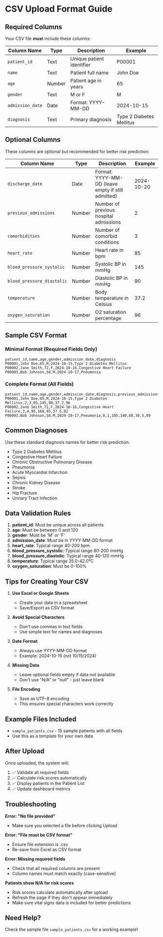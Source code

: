# CSV Upload Format Guide

## Required Columns

Your CSV file **must** include these columns:

| Column Name | Type | Description | Example |
|------------|------|-------------|---------|
| `patient_id` | Text | Unique patient identifier | P00001 |
| `name` | Text | Patient full name | John Doe |
| `age` | Number | Patient age in years | 65 |
| `gender` | Text | M or F | M |
| `admission_date` | Date | Format: YYYY-MM-DD | 2024-10-15 |
| `diagnosis` | Text | Primary diagnosis | Type 2 Diabetes Mellitus |

## Optional Columns

These columns are optional but recommended for better risk prediction:

| Column Name | Type | Description | Example |
|------------|------|-------------|---------|
| `discharge_date` | Date | Format: YYYY-MM-DD (leave empty if still admitted) | 2024-10-20 |
| `previous_admissions` | Number | Number of previous hospital admissions | 2 |
| `comorbidities` | Number | Number of comorbid conditions | 3 |
| `heart_rate` | Number | Heart rate in bpm | 85 |
| `blood_pressure_systolic` | Number | Systolic BP in mmHg | 145 |
| `blood_pressure_diastolic` | Number | Diastolic BP in mmHg | 90 |
| `temperature` | Number | Body temperature in Celsius | 37.2 |
| `oxygen_saturation` | Number | O2 saturation percentage | 96 |

## Sample CSV Format

### Minimal Format (Required Fields Only)
```csv
patient_id,name,age,gender,admission_date,diagnosis
P00001,John Doe,65,M,2024-10-15,Type 2 Diabetes Mellitus
P00002,Jane Smith,72,F,2024-10-16,Congestive Heart Failure
P00003,Bob Johnson,58,M,2024-10-17,Pneumonia
```

### Complete Format (All Fields)
```csv
patient_id,name,age,gender,admission_date,diagnosis,previous_admissions,comorbidities,heart_rate,blood_pressure_systolic,blood_pressure_diastolic,temperature,oxygen_saturation
P00001,John Doe,65,M,2024-10-15,Type 2 Diabetes Mellitus,2,3,85,145,90,37.2,96
P00002,Jane Smith,72,F,2024-10-16,Congestive Heart Failure,3,4,95,160,95,37.5,92
P00003,Bob Johnson,58,M,2024-10-17,Pneumonia,0,1,105,140,88,38.5,89
```

## Common Diagnoses

Use these standard diagnosis names for better risk prediction:

- Type 2 Diabetes Mellitus
- Congestive Heart Failure
- Chronic Obstructive Pulmonary Disease
- Pneumonia
- Acute Myocardial Infarction
- Sepsis
- Chronic Kidney Disease
- Stroke
- Hip Fracture
- Urinary Tract Infection

## Data Validation Rules

1. **patient_id**: Must be unique across all patients
2. **age**: Must be between 0 and 120
3. **gender**: Must be 'M' or 'F'
4. **admission_date**: Must be in YYYY-MM-DD format
5. **heart_rate**: Typical range 40-200 bpm
6. **blood_pressure_systolic**: Typical range 80-200 mmHg
7. **blood_pressure_diastolic**: Typical range 40-120 mmHg
8. **temperature**: Typical range 35.0-42.0°C
9. **oxygen_saturation**: Must be 0-100%

## Tips for Creating Your CSV

1. **Use Excel or Google Sheets**
   - Create your data in a spreadsheet
   - Save/Export as CSV format

2. **Avoid Special Characters**
   - Don't use commas in text fields
   - Use simple text for names and diagnoses

3. **Date Format**
   - Always use YYYY-MM-DD format
   - Example: 2024-10-15 (not 10/15/2024)

4. **Missing Data**
   - Leave optional fields empty if data not available
   - Don't use "N/A" or "null" - just leave blank

5. **File Encoding**
   - Save as UTF-8 encoding
   - This ensures special characters work correctly

## Example Files Included

- `sample_patients.csv` - 15 sample patients with all fields
- Use this as a template for your own data

## After Upload

Once uploaded, the system will:
1. ✅ Validate all required fields
2. ✅ Calculate risk scores automatically
3. ✅ Display patients in the Patient List
4. ✅ Update dashboard metrics

## Troubleshooting

**Error: "No file provided"**
- Make sure you selected a file before clicking Upload

**Error: "File must be CSV format"**
- Ensure file extension is .csv
- Re-save from Excel as CSV format

**Error: Missing required fields**
- Check that all required columns are present
- Column names must match exactly (case-sensitive)

**Patients show N/A for risk scores**
- Risk scores calculate automatically after upload
- Refresh the page if they don't appear immediately
- Make sure vital signs data is included for better predictions

## Need Help?

Check the sample file `sample_patients.csv` for a working example!
